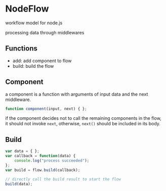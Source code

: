 # NodeFlow
workflow model for node.js

processing data through middlewares

## Functions
- add: add component to flow
- build: build the flow

## Component
a component is a function with arguments of input data and the next middleware.
```JavaScript
function component(input, next) { };
```
if the component decides not to call the remaining components in the flow, it should not invoke `next`, otherwise, `next()` should be included in its body.

## Build
```JavaScript
var data = { };
var callback = function(data) {
    console.log("process succeeded");
};
var build = flow.build(callback);

// directly call the build result to start the flow
build(data);
```